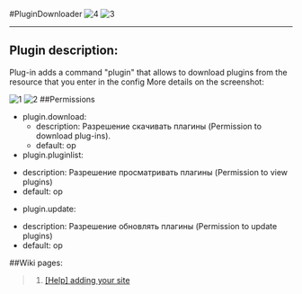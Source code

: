 #PluginDownloader ![4](https://poggit.pmmp.io/ci.badge/INFOMCPE/PluginDownloader/PluginDownloader)
![3](https://pp.vk.me/c637419/v637419272/27ccc/4Si95EnpgrQ.jpg)
***
## Plugin description:
 Plug-in adds a command "plugin" that allows to download plugins from the resource that you enter in the config
More details on the screenshot:

![1](https://pp.vk.me/c636327/v636327488/33e70/Ay6-dlWnD1M.jpg)
![2](https://pp.vk.me/c636327/v636327488/33e77/1oi-Br2Gbyg.jpg)
##Permissions
 * plugin.download:
   + description: Разрешение скачивать плагины (Permission to download plug-ins).
   + default: op
 * plugin.pluginlist:
  + description: Разрешение просматривать плагины (Permission to view plugins)
  + default: op
 * plugin.update:
  + description: Разрешение обновлять плагины (Permission to update plugins)
  + default: op
  

##Wiki pages:
> 1. [[Help] adding your site](https://github.com/INFOMCPE/PluginDownloader/wiki/%5BHelp%5D-adding-your-site)
